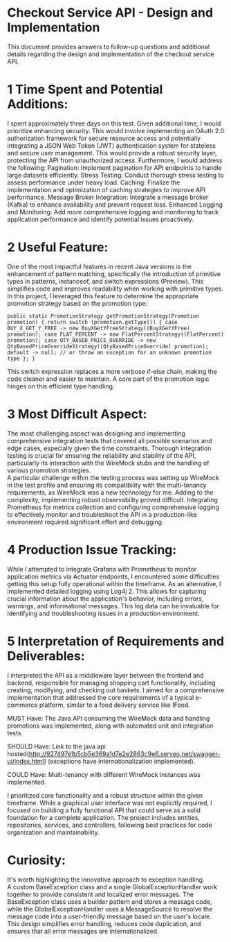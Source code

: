# Checkout Service API - Design and Implementation

This document provides answers to follow-up questions and additional details regarding the design and implementation of the checkout service API.

# 1 Time Spent and Potential Additions:
I spent approximately three days on this test. Given additional time, I would prioritize enhancing security. This would involve implementing an OAuth 2.0 authorization framework for secure resource access and potentially integrating a JSON Web Token (JWT) authentication system for stateless and secure user management. This would provide a robust security layer, protecting the API from unauthorized access.  Furthermore, I would address the following:
Pagination: Implement pagination for API endpoints to handle large datasets efficiently.
Stress Testing: Conduct thorough stress testing to assess performance under heavy load.
Caching: Finalize the implementation and optimization of caching strategies to improve API performance.
Message Broker Integration: Integrate a message broker (Kafka) to enhance availability and prevent request loss.
Enhanced Logging and Monitoring: Add more comprehensive logging and monitoring to track application performance and identify potential issues proactively.
# 2 Useful Feature:
One of the most impactful features in recent Java versions is the enhancement of pattern matching, specifically the introduction of primitive types in patterns, instanceof, and switch expressions (Preview). This simplifies code and improves readability when working with primitive types.  In this project, I leveraged this feature to determine the appropriate promotion strategy based on the promotion type:

`public static PromotionStrategy getPromotionStrategy(Promotion promotion) {
return switch (promotion.getType()) {
case BUY_X_GET_Y_FREE -> new BuyXGetYFreeStrategy((BuyXGetYFree) promotion);
case FLAT_PERCENT -> new FlatPercentStrategy((FlatPercent) promotion);
case QTY_BASED_PRICE_OVERRIDE -> new QtyBasedPriceOverrideStrategy((QtyBasedPriceOverride) promotion);
default -> null; // or throw an exception for an unknown promotion type
};
}`

This switch expression replaces a more verbose if-else chain, making the code cleaner and easier to maintain.  A core part of the promotion logic hinges on this efficient type handling.

# 3 Most Difficult Aspect:
The most challenging aspect was designing and implementing comprehensive integration tests that covered all possible scenarios and edge cases, especially given the time constraints.  Thorough integration testing is crucial for ensuring the reliability and stability of the API, particularly its interaction with the WireMock stubs and the handling of various promotion strategies.  
A particular challenge within the testing process was setting up WireMock in the test profile and ensuring its compatibility with the multi-tenancy requirements, as WireMock was a new technology for me. Adding to the complexity, implementing robust observability proved difficult. Integrating Prometheus for metrics collection and configuring comprehensive logging to effectively monitor and troubleshoot the API in a production-like environment required significant effort and debugging.

# 4 Production Issue Tracking:
While I attempted to integrate Grafana with Prometheus to monitor application metrics via Actuator endpoints, I encountered some difficulties getting this setup fully operational within the timeframe. As an alternative, I implemented detailed logging using Log4j 2. This allows for capturing crucial information about the application's behavior, including errors, warnings, and informational messages.  This log data can be invaluable for identifying and troubleshooting issues in a production environment.

# 5 Interpretation of Requirements and Deliverables:
I interpreted the API as a middleware layer between the frontend and backend, responsible for managing shopping cart functionality, including creating, modifying, and checking out baskets.  I aimed for a comprehensive implementation that addressed the core requirements of a typical e-commerce platform, similar to a food delivery service like IFood.

MUST Have: The Java API consuming the WireMock data and handling promotions was implemented, along with automated unit and integration tests.

SHOULD Have: Link to the java api hosted(http://927497e1b5cb5e369a1d7e2e2863c9e6.serveo.net/swagger-ui/index.html) (exceptions have internationalization implemented).

COULD Have: Multi-tenancy with different WireMock instances was implemented.  

I prioritized core functionality and a robust structure within the given timeframe.  While a graphical user interface was not explicitly required, I focused on building a fully functional API that could serve as a solid foundation for a complete application. The project includes entities, repositories, services, and controllers, following best practices for code organization and maintainability.

# Curiosity:
It's worth highlighting the innovative approach to exception handling.  
A custom BaseException class and a single GlobalExceptionHandler work together to provide consistent and localized error messages.  The BaseException class uses a builder pattern and stores a message code, while the GlobalExceptionHandler uses a MessageSource to resolve the message code into a user-friendly message based on the user's locale.  This design simplifies error handling, reduces code duplication, and ensures that all error messages are internationalized.